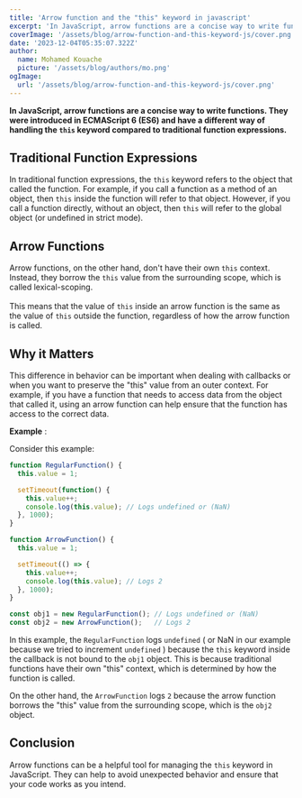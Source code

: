 ```yaml
---
title: 'Arrow function and the "this" keyword in javascript'
excerpt: 'In JavaScript, arrow functions are a concise way to write functions. They were introduced in ECMAScript 6 (ES6) and have a different way of handling the "this" keyword compared to traditional function expressions.'
coverImage: '/assets/blog/arrow-function-and-this-keyword-js/cover.png'
date: '2023-12-04T05:35:07.322Z'
author:
  name: Mohamed Kouache
  picture: '/assets/blog/authors/mo.png'
ogImage:
  url: '/assets/blog/arrow-function-and-this-keyword-js/cover.png'
---
```



**In JavaScript, arrow functions are a concise way to write functions. They were introduced in ECMAScript 6 (ES6) and have a different way of handling the `this` keyword compared to traditional function expressions.**

## Traditional Function Expressions

In traditional function expressions, the `this` keyword refers to the object that called the function. For example, if you call a function as a method of an object, then `this` inside the function will refer to that object. However, if you call a function directly, without an object, then `this` will refer to the global object (or undefined in strict mode).

## Arrow Functions

Arrow functions, on the other hand, don't have their own `this` context. Instead, they borrow the `this` value from the surrounding scope, which is called lexical-scoping.<br><br> This means that the value of `this` inside an arrow function is the same as the value of `this` outside the function, regardless of how the arrow function is called.

## Why it Matters

This difference in behavior can be important when dealing with callbacks or when you want to preserve the "this" value from an outer context. For example, if you have a function that needs to access data from the object that called it, using an arrow function can help ensure that the function has access to the correct data.

**Example** :

Consider this example:

```javascript
function RegularFunction() {
  this.value = 1;

  setTimeout(function() {
    this.value++;
    console.log(this.value); // Logs undefined or (NaN)
  }, 1000);
}

function ArrowFunction() {
  this.value = 1;

  setTimeout(() => {
    this.value++;
    console.log(this.value); // Logs 2
  }, 1000);
}

const obj1 = new RegularFunction(); // Logs undefined or (NaN)
const obj2 = new ArrowFunction();   // Logs 2

```

In this example, the `RegularFunction` logs `undefined` ( or NaN in our example because we tried to increment `undefined` ) because the `this` keyword inside the callback is not bound to the `obj1` object. This is because traditional functions have their own "this" context, which is determined by how the function is called.

On the other hand, the `ArrowFunction` logs `2` because the arrow function borrows the "this" value from the surrounding scope, which is the `obj2` object.

## Conclusion

Arrow functions can be a helpful tool for managing the `this` keyword in JavaScript. They can help to avoid unexpected behavior and ensure that your code works as you intend.
